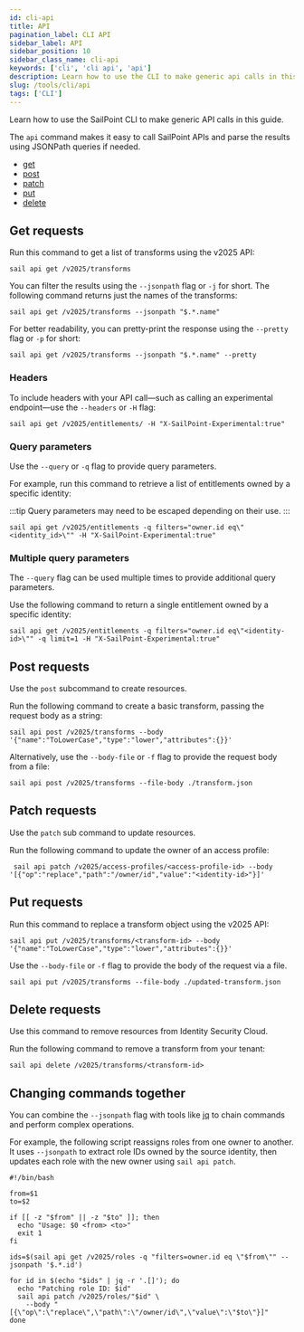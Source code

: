 ```yaml
---
id: cli-api
title: API
pagination_label: CLI API
sidebar_label: API
sidebar_position: 10
sidebar_class_name: cli-api
keywords: ['cli', 'cli api', 'api']
description: Learn how to use the CLI to make generic api calls in this guide.
slug: /tools/cli/api
tags: ['CLI']
---
```


Learn how to use the SailPoint CLI to make generic API calls in this guide.

The `api` command makes it easy to call SailPoint APIs and parse the results using JSONPath queries if needed.

- [get](#get-requests)
- [post](#post-requests)
- [patch](#patch-requests)
- [put](#put-requests)
- [delete](#delete-requests)

## Get requests

Run this command to get a list of transforms using the v2025 API:

```shell
sail api get /v2025/transforms
```

You can filter the results using the `--jsonpath` flag or `-j` for short. The following command returns just the names of the transforms:

```shell
sail api get /v2025/transforms --jsonpath "$.*.name"
```

For better readability, you can pretty-print the response using the `--pretty` flag or `-p` for short:

```shell
sail api get /v2025/transforms --jsonpath "$.*.name" --pretty
```

### Headers

To include headers with your API call—such as calling an experimental endpoint—use the `--headers` or `-H` flag:

```shell
sail api get /v2025/entitlements/ -H "X-SailPoint-Experimental:true"
```

### Query parameters

Use the `--query` or `-q` flag to provide query parameters.

For example, run this command to retrieve a list of entitlements owned by a specific identity:

:::tip Query parameters may need to be escaped depending on their use. :::

```shell
sail api get /v2025/entitlements -q filters="owner.id eq\"<identity_id>\"" -H "X-SailPoint-Experimental:true"
```

### Multiple query parameters

The `--query` flag can be used multiple times to provide additional query parameters.

Use the following command to return a single entitlement owned by a specific identity:

```shell
sail api get /v2025/entitlements -q filters="owner.id eq\"<identity-id>\"" -q limit=1 -H "X-SailPoint-Experimental:true"
```

## Post requests

Use the `post` subcommand to create resources.

Run the following command to create a basic transform, passing the request body as a string:

```shell
sail api post /v2025/transforms --body '{"name":"ToLowerCase","type":"lower","attributes":{}}'
```

Alternatively, use the `--body-file` or `-f` flag to provide the request body from a file:

```shell
sail api post /v2025/transforms --file-body ./transform.json
```

## Patch requests

Use the `patch` sub command to update resources.

Run the following command to update the owner of an access profile:

```shell
 sail api patch /v2025/access-profiles/<access-profile-id> --body '[{"op":"replace","path":"/owner/id","value":"<identity-id>"}]'
```

## Put requests

Run this command to replace a transform object using the v2025 API:

```shell
sail api put /v2025/transforms/<transform-id> --body '{"name":"ToLowerCase","type":"lower","attributes":{}}'
```

Use the `--body-file` or `-f` flag to provide the body of the request via a file.

```shell
sail api put /v2025/transforms --file-body ./updated-transform.json
```

## Delete requests

Use this command to remove resources from Identity Security Cloud.

Run the following command to remove a transform from your tenant:

```shell
sail api delete /v2025/transforms/<transform-id>
```

## Changing commands together

You can combine the `--jsonpath` flag with tools like [jq](https://jqlang.org/) to chain commands and perform complex operations.

For example, the following script reassigns roles from one owner to another. It uses `--jsonpath` to extract role IDs owned by the source identity, then updates each role with the new owner using `sail api patch`.

```shell
#!/bin/bash

from=$1
to=$2

if [[ -z "$from" || -z "$to" ]]; then
  echo "Usage: $0 <from> <to>"
  exit 1
fi

ids=$(sail api get /v2025/roles -q "filters=owner.id eq \"$from\"" --jsonpath '$.*.id')

for id in $(echo "$ids" | jq -r '.[]'); do
  echo "Patching role ID: $id"
  sail api patch /v2025/roles/"$id" \
    --body "[{\"op\":\"replace\",\"path\":\"/owner/id\",\"value\":\"$to\"}]"
done
```

